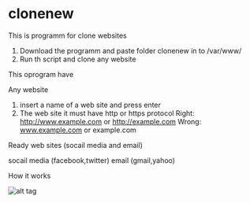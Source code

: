 # clonenew
This is programm for clone websites

1) Download the programm and paste folder clonenew in to /var/www/
2) Run th script and clone any website

This oprogram have 

Any website
  1) insert a name of a web site and press enter 
  2) The web site it must have http or https protocol 
     Right: http://www.example.com or http://example.com
     Wrong: www.example.com or example.com 
     
     
 Ready web sites (socail media and email)
 
 socail media (facebook,twitter)
 email (gmail,yahoo)


How it works

![alt tag](http://www.cert.gov.om/images/news/dns_english.jpg "Dns reirect") 
